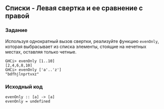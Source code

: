 ## Списки - Левая свертка и ее сравнение с правой

### Задание

Используя однократный вызов свертки, реализуйте функцию `evenOnly`, которая выбрасывает из списка элементы, стоящие на нечетных местах, оставляя только четные.

```
GHCi> evenOnly [1..10]
[2,4,6,8,10]
GHCi> evenOnly ['a'..'z']
"bdfhjlnprtvxz"
```

### Исходный код

```
evenOnly :: [a] -> [a]
evenOnly = undefined
```
